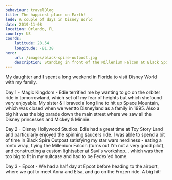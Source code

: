```yaml
---
behaviour: travelBlog
title: The happiest place on Earth!
lede: A couple of days in Disney World
date: 2019-11-08
location: Orlando, FL
country: US
coords:
    latitude: 28.54
    longitude: -81.38
hero:
    url: /images/black-spire-outpost.jpg
    description: Standing in front of the Millenium Falcon at Black Spire Outpost in Disney World
---
```

My daughter and I spent a long weekend in Florida to visit Disney World with my family. 

Day 1 - Magic Kingdom - Edie terrified me by wanting to go on the orbiter ride  in tomorrowland, which set off my fear of heights but which shefound very enjoyable. My sister & I braved a long line to hit up Space Mountain, which was closed when we wentto Disneyland as a family in 1995. Also a big hit was the big parade down the main street where we saw all the Disney princesses and Mickey & Minnie.

Day 2 - Disney Hollywood Studios. Edie had a great time at Toy Story Land and particularly enjoyed the spinning saucers ride. I was able to spend a bit of time in Black Spire Outpost satisfying my star wars nerdiness - eating a ronto wrap, flying the Millenium Falcon (turns out I'm not a very good pilot), and constructing a custom lightsaber at Savi's workshop... which was then too big to fit in my suitcase and had to be Fedex'ed home.

Day 3 - Epcot - We had a half day at Epcot before heading to the airport, where we got to meet Anna and Elsa, and go on the Frozen ride. A big hit!
